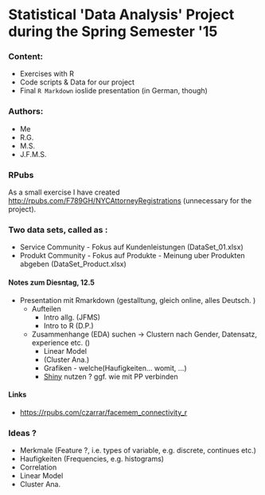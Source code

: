 Statistical 'Data Analysis' Project during the Spring Semester '15
===============

### Content:

- Exercises with R
- Code scripts & Data for our project
- Final `R Markdown` ioslide presentation (in German, though)

### Authors:

- Me
- R.G.
- M.S.
- J.F.M.S.

### RPubs

As a small exercise I have created <http://rpubs.com/F789GH/NYCAttorneyRegistrations> (unnecessary for the project). 

### Two data sets, called as :

- Service Community - Fokus auf Kundenleistungen (DataSet_01.xlsx)
- Produkt Community - Fokus auf Produkte - Meinung uber Produkten abgeben (DataSet_Product.xlsx)

#### Notes zum Diesntag, 12.5

* Presentation mit Rmarkdown (gestalltung, gleich online, alles Deutsch. )
    + Aufteilen
        + Intro allg. (JFMS)
        + Intro to R (D.P.)
    + Zusammenhange (EDA) suchen -> Clustern nach Gender, Datensatz, experience etc. ()
        + Linear Model
        + (Cluster Ana.)
        + Grafiken - welche(Haufigkeiten... womit, ...)
        + [Shiny](http://shiny.b40.cz/SemesterProject/shiny/) nutzen ? ggf. wie mit PP verbinden

#### Links

- <https://rpubs.com/czarrar/facemem_connectivity_r>

### Ideas ?

- Merkmale (Feature ?, i.e. types of variable, e.g. discrete, continues etc.)
- Haufigkeiten (Frequencies, e.g. histograms)
- Correlation
- Linear Model
- Cluster Ana.

